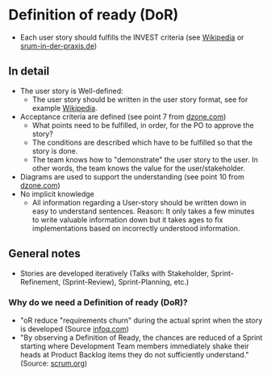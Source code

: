 # Definition of ready (DoR)
- Each user story should fulfills the INVEST criteria (see [Wikipedia](https://en.wikipedia.org/wiki/INVEST_(mnemonic)) or [srum-in-der-praxis.de](https://scrum-in-der-praxis.de/glossary/invest))

## In detail
- The user story is Well-defined:
  - The user story should be written in the user story format, see for example [Wikipedia](https://en.wikipedia.org/wiki/User_story#Principle).
- Acceptance criteria are defined (see point 7 from [dzone.com](https://dzone.com/articles/10-tips-for-writing-good-user-stories))
  - What points need to be fulfilled, in order, for the PO to approve the story?
  - The conditions are described which have to be fulfilled so that the story is done.
  - The team knows how to "demonstrate" the user story to the user. In other words, the team knows the value for the user/stakeholder.
- Diagrams are used to support the understanding (see point 10 from [dzone.com](https://dzone.com/articles/10-tips-for-writing-good-user-stories))
- No implicit knowledge
  - All information regarding a User-story should be written down in easy to understand sentences. Reason: It only takes a few minutes to write valuable information down but it takes ages to fix implementations based on incorrectly understood information.

## General notes
- Stories are developed iteratively (Talks with Stakeholder, Sprint-Refinement, (Sprint-Review), Sprint-Planning, etc.)

### Why do we need a Definition of ready (DoR)?
- "oR reduce "requirements churn" during the actual sprint when the story is developed (Source [infoq.com](https://www.infoq.com/news/2014/06/using-definition-of-ready/))
- "By observing a Definition of Ready, the chances are reduced of a Sprint starting where Development Team members immediately shake their heads at Product Backlog items they do not sufficiently understand." (Source: [scrum.org](https://www.scrum.org/resources/blog/walking-through-definition-ready))
